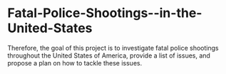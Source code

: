 # Fatal-Police-Shootings--in-the-United-States
Therefore, the goal of this project is to investigate fatal police shootings throughout the United States of America, provide a list of issues, and propose a plan on how to tackle these issues.
